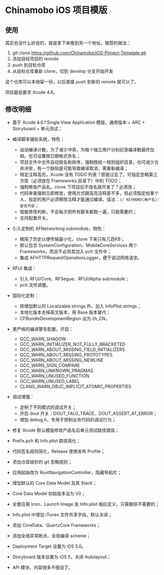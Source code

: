 Chinamobo iOS 项目模版
====

使用
----
其实也没什么好说的，就是拿下来推到另一个地址。推荐的做法：

1. git clone https://github.com/Chinamobo/iOS-Project-Template.git
2. 添加目标项目的 remote
3. push 到目标仓库
4. 从目标仓库重新 clone，切到 develop 分支开始开发

这个仓库可以本地留一份，以后直接 push 到新的 remote 就可以了。

项目最低要求 Xcode 4.6。

修改明细
----
* 基于 Xcode 4.6.1 Single View Application 模版，通用版本 + ARC + Storyboard + 单元测试；

* 编译脚本辅助系统，特色：
  - 自动编译计数，为了减少冲突，为每个独立用户分别纪录编译数最终加和。也可设置按日期格式命名；
  - 项目文件中文件自动按名称排序，强制按统一规则组织目录，也可减少合并冲突，有一个缺陷是可能导致编译取消，需重新编译；
  - 特定注释高亮，Xcode 没有 TODO 列表？那是过去了。可指定忽略第三方库（必须放在 Frameworks 目录下）中的 TODO；
  - 强制修改产品名，clone 下项目后不改名就开发了？必须改；
  - 代码审查强制立即修改，使用方式跟高亮注释差不多，但必须指定给某个人，指定的用户必须移除注释才能通过编译。语法：`// KEYWORD(用户名): 留言内容`；
  - 智能修改判断，不会每次把所有脚本都跑一遍，只跑需要的；
  - 支持配置开关。
  
* 引入定制的 AFNetworking submodule，特色：
  - 精简了历史以便传输最小化，clone 下来只有几百KB；
  - 默认包含 SystemConfiguration，MobileCoreServices 两个 Frameworks，而且不必将其加入 pch 文件中；
  - 集成 AFHTTPRequestOperationLogger，便于调试网络请求。
  
* RFUI 集成：
  - 引入 RFUI/Core、RFSegue、RFUI/Alpha submodule；
  - pch 文件调整。
  
* 国际化定制：
  - 除增加默认的 Localizable.strings 外，加入 InfoPlist.strings；
  - 本地化版本去掉英文版本，用 Base 版本替代；
  - CFBundleDevelopmentRegion 设为 zh_CN。
  
* 更严格的编译警告配置，开启：
  - GCC_WARN_SHADOW
  - GCC_WARN_INITIALIZER_NOT_FULLY_BRACKETED
  - GCC_WARN_ABOUT_MISSING_FIELD_INITIALIZERS
  - GCC_WARN_ABOUT_MISSING_PROTOTYPES
  - GCC_WARN_ABOUT_MISSING_NEWLINE
  - GCC_WARN_SIGN_COMPARE
  - GCC_WARN_UNKNOWN_PRAGMAS
  - GCC_WARN_UNUSED_FUNCTION
  - GCC_WARN_UNUSED_LABEL
  - CLANG_WARN_OBJC_IMPLICIT_ATOMIC_PROPERTIES
  
* 调试增强：
  - 定制了不同模式的调试开关；
  - 开启 dout 开关：DOUT_FALG_TRACE、DOUT_ASSERT_AT_ERROR；
  - 增加 debug.h，专用于控制业务代码的调试行为；

* 修复 Xcode 默认模版修改产品名后单元测试路径错误；
* Prefix.pch 和 Info.plist 路径简化；
* 代码签名规则简化，Release 使用发布 Profile；
* 添加仓库级别的 git 忽略规则；
* 应用起始改为 RootNavigationController，隐藏导航栏；
* 增加默认的 Core Data Model 及其 Stack；
* Core Data Model 初始版本设为 V0；
* 全套应用 Icon、Launch Image 及 Info.plist 相应定义，只需删除不需要的；
* Info.plist 中增加 iTunes 文件共享字段，默认关闭；
* 添加 CoreData、QuartzCore Frameworks；
* 添加全局异常断点、全局编译 scheme；
* Deployment Target 设置为 iOS 5.0。
* Storyboard 版本设置为 iOS 5，关闭 Autolayout；
* API 模块，内容很多不细说了。
  
